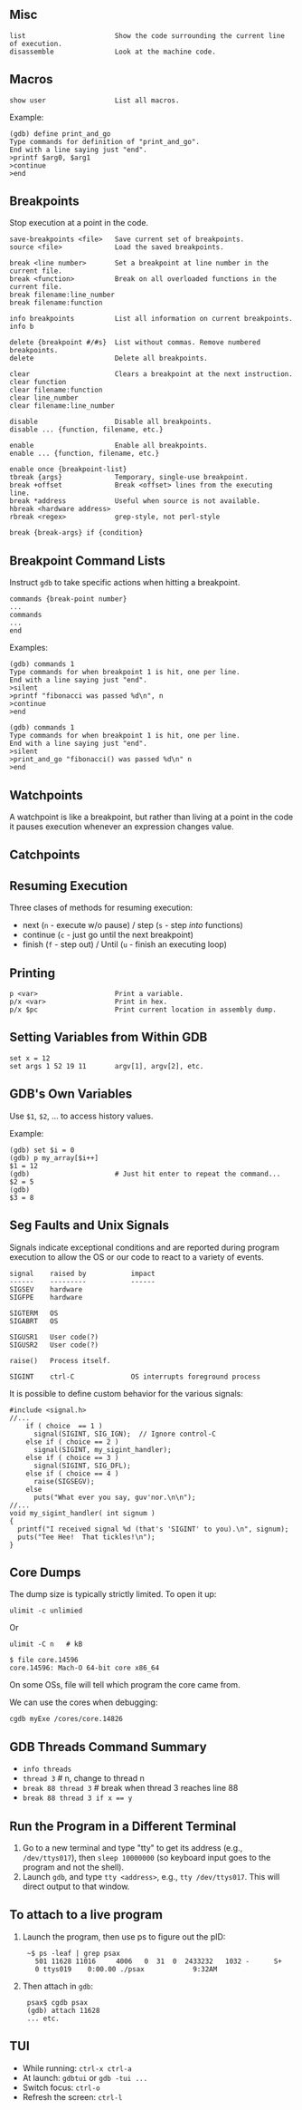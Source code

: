 Misc
----

    list                      Show the code surrounding the current line of execution.
    disassemble               Look at the machine code.

Macros
------

    show user                 List all macros.

Example:

    (gdb) define print_and_go
    Type commands for definition of "print_and_go".
    End with a line saying just "end".
    >printf $arg0, $arg1
    >continue
    >end

Breakpoints
-----------

Stop execution at a point in the code.

    save-breakpoints <file>   Save current set of breakpoints.
    source <file>             Load the saved breakpoints.
    
    break <line number>       Set a breakpoint at line number in the current file.
    break <function>          Break on all overloaded functions in the current file.
    break filename:line_number
    break filename:function
    
    info breakpoints          List all information on current breakpoints.
    info b
    
    delete {breakpoint #/#s}  List without commas. Remove numbered breakpoints.
    delete                    Delete all breakpoints.
    
    clear                     Clears a breakpoint at the next instruction. 
    clear function
    clear filename:function
    clear line_number
    clear filename:line_number
    
    disable                   Disable all breakpoints.
    disable ... {function, filename, etc.}
    
    enable                    Enable all breakpoints.
    enable ... {function, filename, etc.}
    
    enable once {breakpoint-list}
    tbreak {args}             Temporary, single-use breakpoint.
    break +offset             Break <offset> lines from the executing line.
    break *address            Useful when source is not available.
    hbreak <hardware address>
    rbreak <regex>            grep-style, not perl-style
    
    break {break-args} if {condition}

Breakpoint Command Lists
------------------------

Instruct `gdb` to take specific actions when hitting a breakpoint.

    commands {break-point number}
    ...
    commands
    ...
    end

Examples:

    (gdb) commands 1
    Type commands for when breakpoint 1 is hit, one per line.
    End with a line saying just "end".
    >silent
    >printf "fibonacci was passed %d\n", n
    >continue
    >end
    
    (gdb) commands 1
    Type commands for when breakpoint 1 is hit, one per line.
    End with a line saying just "end".
    >silent
    >print_and_go "fibonacci() was passed %d\n" n
    >end

Watchpoints
-----------

A watchpoint is like a breakpoint, but rather than living at a point in the 
code it pauses execution whenever an expression changes value.

Catchpoints
-----------

Resuming Execution
------------------

Three clases of methods for resuming execution:
* next (`n` - execute w/o pause) / step (`s` - step _into_ functions)
* continue (`c` - just go until the next breakpoint)
* finish (`f` - step out) / Until (`u` - finish an executing loop)

Printing
--------

    p <var>                   Print a variable.
    p/x <var>                 Print in hex.
    p/x $pc                   Print current location in assembly dump.

Setting Variables from Within GDB
---------------------------------

    set x = 12
    set args 1 52 19 11       argv[1], argv[2], etc.

GDB's Own Variables
-------------------

Use `$1`, `$2`, ... to access history values.

Example:

    (gdb) set $i = 0 
    (gdb) p my_array[$i++]
    $1 = 12
    (gdb)                     # Just hit enter to repeat the command... 
    $2 = 5
    (gdb) 
    $3 = 8

Seg Faults and Unix Signals
---------------------------

Signals indicate exceptional conditions and are reported during
program execution to allow the OS or our code to react to a variety of
events.

    signal    raised by           impact
    ------    ---------           ------
    SIGSEV    hardware
    SIGFPE    hardware
    
    SIGTERM   OS
    SIGABRT   OS
    
    SIGUSR1   User code(?)
    SIGUSR2   User code(?)
    
    raise()   Process itself.
    
    SIGINT    ctrl-C              OS interrupts foreground process

It is possible to define custom behavior for the various signals:

    #include <signal.h>
    //...
        if ( choice  == 1 )
          signal(SIGINT, SIG_IGN);  // Ignore control-C
        else if ( choice == 2 )
          signal(SIGINT, my_sigint_handler);
        else if ( choice == 3 )
          signal(SIGINT, SIG_DFL);
        else if ( choice == 4 )
          raise(SIGSEGV);
        else
          puts("What ever you say, guv'nor.\n\n");
    //...
    void my_sigint_handler( int signum )
    {
      printf("I received signal %d (that's 'SIGINT' to you).\n", signum);
      puts("Tee Hee!  That tickles!\n");
    }

Core Dumps
----------

The dump size is typically strictly limited. To open it up:

    ulimit -c unlimied

Or

    ulimit -C n   # kB

    $ file core.14596
    core.14596: Mach-O 64-bit core x86_64

On some OSs, file will tell which program the core came from.

We can use the cores when debugging:

    cgdb myExe /cores/core.14826

GDB Threads Command Summary
---------------------------

* `info threads`
* `thread 3`              # n, change to thread n
* `break 88 thread 3`     # break when thread 3 reaches line 88
* `break 88 thread 3 if x == y`

Run the Program in a Different Terminal
---------------------------------------

1. Go to a new terminal and type "tty" to get its address (e.g., `/dev/ttys017`),
then `sleep 10000000` (so keyboard input goes to the program and not the shell).
2. Launch `gdb`, and type `tty <address>`, e.g., `tty /dev/ttys017`. This will 
direct output to that window.

To attach to a live program
---------------------------

1. Launch the program, then use ps to figure out the pID:

        ~$ ps -leaf | grep psax
          501 11628 11016     4006   0  31  0  2433232   1032 -      S+
          0 ttys019    0:00.00 ./psax            9:32AM

2. Then attach in `gdb`:

        psax$ cgdb psax
        (gdb) attach 11628
        ... etc.

TUI 
---

* While running: `ctrl-x ctrl-a`
* At launch: `gdbtui` or `gdb -tui ...`
* Switch focus: `ctrl-o`
* Refresh the screen: `ctrl-l`
